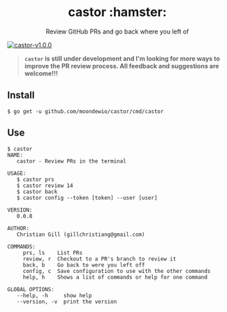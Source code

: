 <h1 align="center">castor :hamster:</h1>

<p align="center">Review GitHub PRs and go back where you left of</p>

[![castor-v1.0.0](https://asciinema.org/a/205135.png)](https://asciinema.org/a/205135)

> **`castor` is still under development and I'm looking for more ways to improve
> the PR review process. All feedback and suggestions are welcome!!!**

## Install

```
$ go get -u github.com/moondewio/castor/cmd/castor
```

## Use

```
$ castor
NAME:
   castor - Review PRs in the terminal

USAGE:
   $ castor prs
   $ castor review 14
   $ castor back
   $ castor config --token [token] --user [user]

VERSION:
   0.0.8

AUTHOR:
   Christian Gill (gillchristiang@gmail.com)

COMMANDS:
     prs, ls    List PRs
     review, r  Checkout to a PR's branch to review it
     back, b    Go back to were you left off
     config, c  Save configuration to use with the other commands
     help, h    Shows a list of commands or help for one command

GLOBAL OPTIONS:
   --help, -h     show help
   --version, -v  print the version
```
